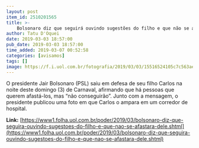 ```yaml
---
layout: post
item_id: 2510201565
title: >-
    Bolsonaro diz que seguirá ouvindo sugestões do filho e que não se afastará dele
author: Tatu D'Oquei
date: 2019-03-03 18:57:00
pub_date: 2019-03-03 18:57:00
time_added: 2019-03-07 00:52:58
categories: [avisamos]
tags: []
image: https://f.i.uol.com.br/fotografia/2019/03/03/15516524105c7c563aee83c_1551652410_3x2_md.jpg
---
```


O presidente Jair Bolsonaro (PSL) saiu em defesa de seu filho Carlos na noite deste domingo (3) de Carnaval, afirmando que há pessoas que querem afastá-los, mas “não conseguirão”. Junto com a mensagem, o presidente publicou uma foto em que Carlos o ampara em um corredor de hospital.

**Link:** [https://www1.folha.uol.com.br/poder/2019/03/bolsonaro-diz-que-seguira-ouvindo-sugestoes-do-filho-e-que-nao-se-afastara-dele.shtml](https://www1.folha.uol.com.br/poder/2019/03/bolsonaro-diz-que-seguira-ouvindo-sugestoes-do-filho-e-que-nao-se-afastara-dele.shtml)

